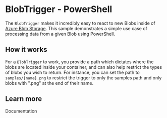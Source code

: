 # BlobTrigger - PowerShell

The `BlobTrigger` makes it incredibly easy to react to new Blobs inside of [Azure Blob Storage](https://azure.microsoft.com/en-us/services/storage/blobs/).
This sample demonstrates a simple use case of processing data from a given Blob using PowerShell.

## How it works

For a `BlobTrigger` to work, you provide a path which dictates where the blobs are located inside your container, and can also help restrict the types of blobs you wish to return. For instance, you can set the path to `samples/{name}.png` to restrict the trigger to only the samples path and only blobs with ".png" at the end of their name.

## Learn more

<TODO> Documentation
